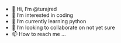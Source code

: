 - 👋 Hi, I’m @turajred
- 👀 I’m interested in coding
- 🌱 I’m currently learning python
- 💞️ I’m looking to collaborate on not yet sure
- 📫 How to reach me ...

<!---
turajred/turajred is a ✨ special ✨ repository because its `README.md` (this file) appears on your GitHub profile.
You can click the Preview link to take a look at your changes.
--->
